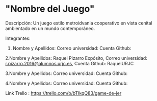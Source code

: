 # "Nombre del Juego"
Descripción:
Un juego estilo metroidvania cooperativo en vista cenital ambientado en un mundo contemporáneo. 

Integrantes:
1. Nombre y Apellidos:
   Correo universidad:
   Cuenta Github:
   
2.Nombre y Apellidos: Raquel Pizarro Expósito,
   Correo universidad: r.pizarro.2016@alumnos.urjc.es,
   Cuenta Github: RaquelURJC
   
3.Nombre y Apellidos:
   Correo universidad:
   Cuenta Github:
   
4.Nombre y Apellidos:
   Correo universidad:
   Cuenta Github:

Link Trello : https://trello.com/b/bTIkqQ83/game-de-jer
